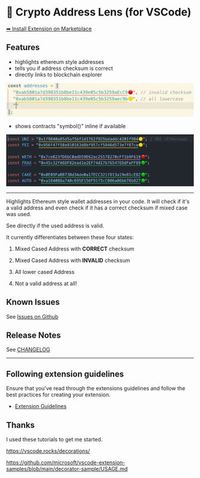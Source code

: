 # 🔭 Crypto Address Lens (for VSCode)

[➡ Install Extension on Marketplace](https://marketplace.visualstudio.com/items?itemName=peetzweg.crypto-address-lens)

## Features

+ highlights ethereum style addresses
+ tells you if address checksum is correct
+ directly links to blockchain explorer

![demo](https://raw.githubusercontent.com/peetzweg/vscode-crypto-address-lens/main/demo.gif)


+ shows contracts "symbol()" inline if available

![demo_lookup](https://raw.githubusercontent.com/peetzweg/vscode-crypto-address-lens/main/demo-lookup.gif)


---

Highlights Ethereum style wallet addresses in your code. It will check if it's a valid address and even check if it has a correct checksum if mixed case was used.

See directly if the used address is valid.

It currently differentiates between these four states:

 1. Mixed Cased Address with **CORRECT** checksum

 2. Mixed Cased Address with **INVALID** checksum

 3. All lower cased Address

 4. Not a valid address at all!
<!--
## Extension Settings

* `myExtension.enable`: Enable/disable this extension.
* `myExtension.thing`: Set to `blah` to do something. -->

## Known Issues

See [Issues on Github](https://github.com/peetzweg/vscode-crypto-address-lens/issues)

## Release Notes

See [CHANGELOG](./CHANGELOG.md)

---

## Following extension guidelines

Ensure that you've read through the extensions guidelines and follow the best practices for creating your extension.

* [Extension Guidelines](https://code.visualstudio.com/api/references/extension-guidelines)


## Thanks

I used these tutorials to get me started.

https://vscode.rocks/decorations/

https://github.com/microsoft/vscode-extension-samples/blob/main/decorator-sample/USAGE.md

